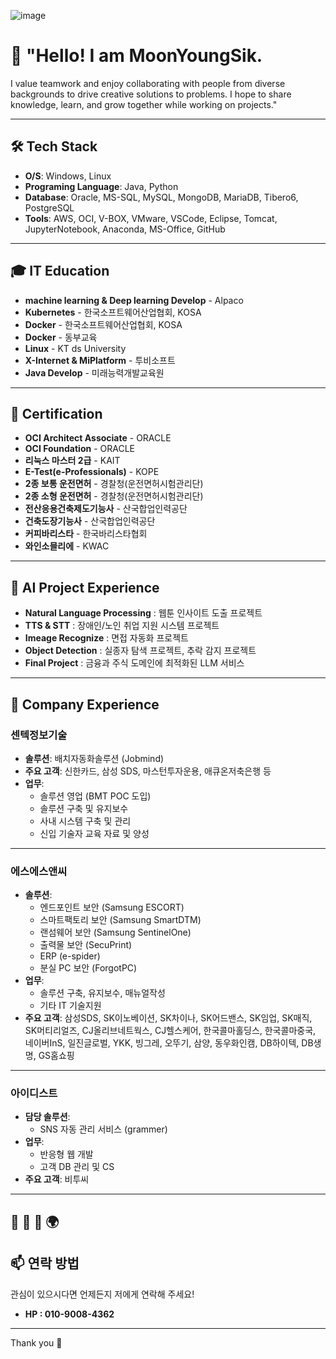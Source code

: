 ![image](https://github.com/user-attachments/assets/81e60655-96a8-455b-864f-fc12dd15d15d) 
# 👋 "Hello! I am MoonYoungSik. 

I value teamwork and enjoy collaborating with people from diverse backgrounds to drive creative solutions to problems. I hope to share knowledge, learn, and grow together while working on projects."

---

## 🛠️ Tech Stack
- **O/S**: Windows, Linux
- **Programing Language**: Java, Python
- **Database**: Oracle, MS-SQL, MySQL, MongoDB, MariaDB, Tibero6, PostgreSQL
- **Tools**: AWS, OCI, V-BOX, VMware, VSCode, Eclipse, Tomcat, JupyterNotebook, Anaconda, MS-Office, GitHub

---

## 🎓 IT Education
- **machine learning & Deep learning Develop** - Alpaco
- **Kubernetes** - 한국소프트웨어산업협회, KOSA
- **Docker** - 한국소프트웨어산업협회, KOSA
- **Docker** - 동부교육
- **Linux** - KT ds University
- **X-Internet & MiPlatform** - 투비소프트
- **Java Develop** - 미래능력개발교육원
 
---

## 📜 Certification
- **OCI Architect Associate** - ORACLE
- **OCI Foundation** - ORACLE
- **리눅스 마스터 2급** - KAIT
- **E-Test(e-Professionals)** - KOPE
- **2종 보통 운전면허** - 경찰청(운전면허시험관리단)
- **2종 소형 운전면허** - 경찰청(운전면허시험관리단)
- **전산응용건축제도기능사** - 산국합업인력공단
- **건축도장기능사** - 산국합업인력공단
- **커피바리스타** - 한국바리스타협회
- **와인소믈리에** - KWAC

---

## 📂 AI Project Experience
- **Natural Language Processing** : 웹툰 인사이트 도출 프로젝트
- **TTS & STT** : 장애인/노인 취업 지원 시스템 프로젝트
- **Imeage Recognize** : 면접 자동화 프로젝트
- **Object Detection** : 실종자 탐색 프로젝트, 추락 감지 프로젝트
- **Final Project** : 금융과 주식 도메인에 최적화된 LLM 서비스

---

## 👀 Company Experience

### 센텍정보기술
- **솔루션**: 배치자동화솔루션 (Jobmind)
- **주요 고객**: 신한카드, 삼성 SDS, 마스턴투자운용, 애큐온저축은행 등
- **업무**:
  - 솔루션 영업 (BMT POC 도입)
  - 솔루션 구축 및 유지보수
  - 사내 시스템 구축 및 관리
  - 신입 기술자 교육 자료 및 양성

---

### 에스에스앤씨
- **솔루션**: 
  - 엔드포인트 보안 (Samsung ESCORT)
  - 스마트팩토리 보안 (Samsung SmartDTM)
  - 랜섬웨어 보안 (Samsung SentinelOne)
  - 출력물 보안 (SecuPrint)
  - ERP (e-spider)
  - 분실 PC 보안 (ForgotPC)
- **업무**:
  - 솔루션 구축, 유지보수, 매뉴얼작성
  - 기타 IT 기술지원
- **주요 고객**: 삼성SDS, SK이노베이션, SK차이나, SK어드밴스, SK임업, SK매직, SK머티리얼즈, CJ올리브네트웍스, CJ헬스케어, 한국콜마홀딩스, 한국콜마중국, 네이버InS, 일진글로벌, YKK, 빙그레, 오뚜기, 삼양, 동우화인캠, DB하이텍, DB생명, GS홈쇼핑

---

### 아이디스트
- **담당 솔루션**:
  - SNS 자동 관리 서비스 (grammer)
- **업무**:
  - 반응형 웹 개발
  - 고객 DB 관리 및 CS
- **주요 고객**: 비투씨
---

## 🌟 🌱 🤝 🌍


## 📫 연락 방법
관심이 있으시다면 언제든지 저에게 연락해 주세요!
- **HP : 010-9008-4362**

---

Thank you 💞️
